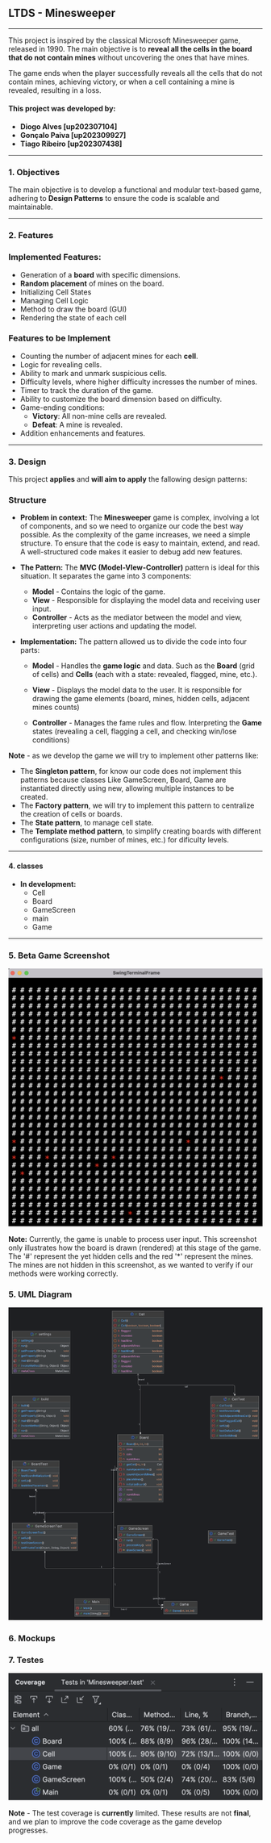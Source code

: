 ## **LTDS - Minesweeper**

---
 This project is inspired by the classical Microsoft Minesweeper game, released in 1990. 
The main objective is to **reveal all the cells in the board that do not contain mines** without
uncovering the ones that have mines.
  
The game ends when the player successfully reveals all the cells that do not contain mines, achieving 
victory, or when a cell containing a mine is revealed, resulting in a loss.

#### **This project was developed by:** 
- **Diogo Alves [up202307104]**
- **Gonçalo Paiva [up202309927]**
- **Tiago Ribeiro [up202307438]**

---

### **1. Objectives**

The main objective is to develop a functional and modular text-based game, adhering to 
**Design Patterns** to ensure the code is scalable and maintainable.

---

### **2. Features**

### **Implemented Features:**
- Generation of a **board** with specific dimensions.
- **Random placement** of mines on the board.
- Initializing Cell States
- Managing Cell Logic
- Method to draw the board (GUI) 
- Rendering the state of each cell


### **Features to be Implement**
- Counting the number of adjacent mines for each **cell**.
- Logic for revealing cells.
- Ability to mark and unmark suspicious cells.
- Difficulty levels, where higher difficulty incresses the number of mines.
- Timer to track the duration of the game.
- Ability to customize the board dimension based on difficulty.
- Game-ending conditions:
  - **Victory**: All non-mine cells are revealed.
  - **Defeat**: A mine is revealed.
- Addition enhancements and features.

---

### **3. Design**

This project **applies** and **will aim to apply** the fallowing design patterns:
  
### **Structure**

- **Problem in context:** The **Minesweeper** game is complex, involving a lot of 
components, and so we need to organize our code the best way possible. As the complexity
of the game increases, we need a simple structure. To ensure that the code is 
easy to maintain, extend, and read. A well-structured code makes it easier to debug add new features.


- **The Pattern:** The **MVC (Model-VIew-Controller)** pattern is ideal for this situation.
It separates the game into 3 components:

  - **Model** - Contains the logic of the game.
  - **View** -  Responsible for displaying the model data and receiving user input. 
  - **Controller** - Acts as the mediator between the model and view, interpreting user 
actions and updating the model.


- **Implementation:** The pattern allowed us to divide the code into four parts:

  - **Model** - Handles the **game logic** and data. Such as the **Board** (grid of cells)
and **Cells** (each with a state: revealed, flagged, mine, etc.). 

  - **View** - Displays the model data to the user. It is responsible for drawing the game elements
(board, mines, hidden cells, adjacent mines counts)
  
  - **Controller** - Manages the fame rules and flow. Interpreting the **Game** states 
(revealing a cell, flagging a cell, and checking win/lose conditions) 


**Note** - as we develop the game we will try to implement other patterns like:
- The **Singleton pattern**, for know our code does not implement this patterns
because classes Like GameScreen, Board, Game are instantiated directly using new, allowing
multiple instances to be created.
- The **Factory pattern**, we will try to implement this pattern to centralize the creation of cells or boards.
- The **State pattern**, to manage cell state.
- The **Template method pattern**, to simplify creating boards with different configurations (size, number of mines, etc.) for dificulty levels.
  
---

#### **4. classes**
- **In development:**
  - Cell 
  - Board
  - GameScreen
  - main
  - Game
  
---
### **5. Beta Game Screenshot**
![early game screenshot](./docs/resources/screenshots/EarlyGameScreenshot.png)

**Note:** Currently, the game is unable to process user input. This screenshot only illustrates
how the board is drawn (rendered) at this stage of the game. The '#' represent the yet hidden cells and the red '*' represent
the mines. The mines are not hidden in this screenshot, as we wanted to verify if our methods were working correctly.

### **5. UML Diagram**
![early game UML Diagram](./docs/resources/UML%20diagrams/Minesweeper.png)

### **6. Mockups**

### **7. Testes**
![Test Coverage](./docs/resources/screenshots/TestCoverage.png)

**Note** - The test coverage is **currently** limited. These results are not **final**, and we plan to improve
the code coverage as the game develop progresses.
